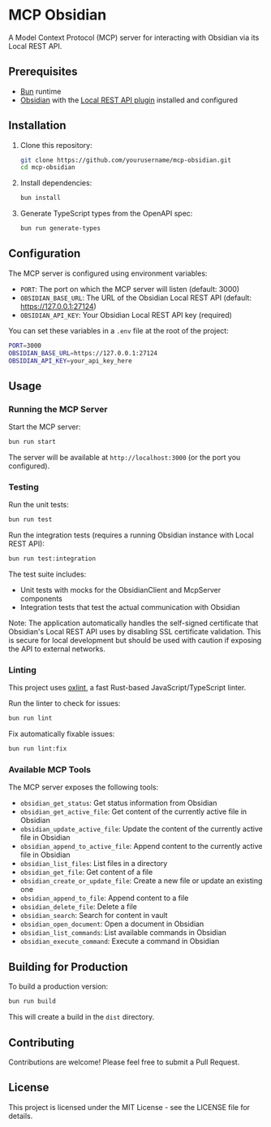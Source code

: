 # MCP Obsidian

A Model Context Protocol (MCP) server for interacting with Obsidian via its Local REST API.

## Prerequisites

- [Bun](https://bun.sh/) runtime
- [Obsidian](https://obsidian.md/) with the [Local REST API plugin](https://github.com/coddingtonbear/obsidian-local-rest-api) installed and configured

## Installation

1. Clone this repository:
   ```bash
   git clone https://github.com/yourusername/mcp-obsidian.git
   cd mcp-obsidian
   ```

2. Install dependencies:
   ```bash
   bun install
   ```

3. Generate TypeScript types from the OpenAPI spec:
   ```bash
   bun run generate-types
   ```

## Configuration

The MCP server is configured using environment variables:

- `PORT`: The port on which the MCP server will listen (default: 3000)
- `OBSIDIAN_BASE_URL`: The URL of the Obsidian Local REST API (default: https://127.0.0.1:27124)
- `OBSIDIAN_API_KEY`: Your Obsidian Local REST API key (required)

You can set these variables in a `.env` file at the root of the project:

```bash
PORT=3000
OBSIDIAN_BASE_URL=https://127.0.0.1:27124
OBSIDIAN_API_KEY=your_api_key_here
```

## Usage

### Running the MCP Server

Start the MCP server:

```bash
bun run start
```

The server will be available at `http://localhost:3000` (or the port you configured).

### Testing

Run the unit tests:

```bash
bun run test
```

Run the integration tests (requires a running Obsidian instance with Local REST API):

```bash
bun run test:integration
```

The test suite includes:
- Unit tests with mocks for the ObsidianClient and McpServer components
- Integration tests that test the actual communication with Obsidian

Note: The application automatically handles the self-signed certificate that Obsidian's Local REST API uses by disabling SSL certificate validation. This is secure for local development but should be used with caution if exposing the API to external networks.

### Linting

This project uses [oxlint](https://oxc.rs/docs/guide/usage/linter), a fast Rust-based JavaScript/TypeScript linter.

Run the linter to check for issues:

```bash
bun run lint
```

Fix automatically fixable issues:

```bash
bun run lint:fix
```

### Available MCP Tools

The MCP server exposes the following tools:

- `obsidian_get_status`: Get status information from Obsidian
- `obsidian_get_active_file`: Get content of the currently active file in Obsidian
- `obsidian_update_active_file`: Update the content of the currently active file in Obsidian
- `obsidian_append_to_active_file`: Append content to the currently active file in Obsidian
- `obsidian_list_files`: List files in a directory
- `obsidian_get_file`: Get content of a file
- `obsidian_create_or_update_file`: Create a new file or update an existing one
- `obsidian_append_to_file`: Append content to a file
- `obsidian_delete_file`: Delete a file
- `obsidian_search`: Search for content in vault
- `obsidian_open_document`: Open a document in Obsidian
- `obsidian_list_commands`: List available commands in Obsidian
- `obsidian_execute_command`: Execute a command in Obsidian

## Building for Production

To build a production version:

```bash
bun run build
```

This will create a build in the `dist` directory.

## Contributing

Contributions are welcome! Please feel free to submit a Pull Request.

## License

This project is licensed under the MIT License - see the LICENSE file for details.
